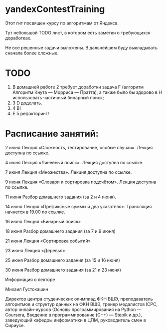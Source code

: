 # yandexContestTraining

Этот гит посвящен курсу по алгоритмам от Яндекса. 

Тут небольшой TODO лист, в котором есть заметки о требующихся доработках.

Не все решенные задачи выложены. В дальнейшем буду выкладывать сначала более сложные.

# TODO

1. В домашней работе 2 требует доработки задача F (алгоритм Алгоритм Кнута — Морриса — Пратта), а также было бы здорово
в H использовать частичный бинарный поиск;
2. 3 D доделать.
3. 4 B!
4. E 5 рефакторинг!

# Расписание занятий:

2 июня	Лекция «Сложность, тестирование, особые случаи». Лекция доступна по ссылке.

4 июня	Лекция «Линейный поиск». Лекция доступна по ссылке.

7 июня	Лекция «Множества». Лекция доступна по ссылке.

9 июня	Лекция «Словари и сортировка подсчётом». Лекция доступна по ссылке.

11 июня	Разбор домашнего задания (за 2 и 4 июня). 

14 июня	Лекция «Префиксные суммы и два указателя». Трансляция начнется в 19.00 по ссылке.

16 июня	Лекция «Бинарный поиск»

18 июня	Разбор домашнего задания (за 7 и 9 июня)

21 июня	Лекция «Сортировка событий»

23 июня	Лекция «Деревья»

25 июня	Разбор домашнего задания (за 15 и 16 июня)

30 июня	Разбор домашнего задания (за 21 и 23 июня)


Информация о лекторе

Михаил Густокашин

Директор центра студенческих олимпиад ФКН ВШЭ, преподаватель алгоритмов и структур данных на ФКН ВШЭ, тренер медалистов ICPC, автор онлайн-курсов (Основы программирования на Python — Coursera, Введение в программирование (C++) — Stepik и др.), заведующий кафедры информатики в ЦПМ, руководитель смен в Сириусе.